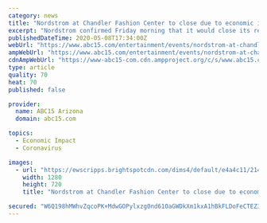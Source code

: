 ```yaml
---
category: news
title: "Nordstrom at Chandler Fashion Center to close due to economic impact of COVID-19"
excerpt: "Nordstrom confirmed Friday morning that it would close its retail store at Chandler Fashion Center mall because of the economic impacts linked to the COVID-19 pandemic."
publishedDateTime: 2020-05-08T17:34:00Z
webUrl: "https://www.abc15.com/entertainment/events/nordstrom-at-chandler-fashion-center-to-close-due-to-economic-impact-of-covid-19"
ampWebUrl: "https://www.abc15.com/entertainment/events/nordstrom-at-chandler-fashion-center-to-close-due-to-economic-impact-of-covid-19?_amp=true"
cdnAmpWebUrl: "https://www-abc15-com.cdn.ampproject.org/c/s/www.abc15.com/entertainment/events/nordstrom-at-chandler-fashion-center-to-close-due-to-economic-impact-of-covid-19?_amp=true"
type: article
quality: 70
heat: 70
published: false

provider:
  name: ABC15 Arizona
  domain: abc15.com

topics:
  - Economic Impact
  - Coronavirus

images:
  - url: "https://ewscripps.brightspotcdn.com/dims4/default/e4a4c11/2147483647/strip/true/crop/3861x2172+0+201/resize/1280x720!/quality/90/?url=https%3A%2F%2Fewscripps.brightspotcdn.com%2F7f%2Fee%2F9c45539c4902b2ef2e1333c17879%2Fap-120215141579.jpg"
    width: 1280
    height: 720
    title: "Nordstrom at Chandler Fashion Center to close due to economic impact of COVID-19"

secured: "W6Q198hMWhvZqcoPK+MdwGOPylxzg0nd61OaGWDkXm1kxA1hBkFLDoFeCTEZ3RvJ/kGS0Z5B3HgB8kAUKxLpzdo4ryonov9m6+64NlZBrFIasj+K/uTA0Wykcbh5FmQ2a66SeF8kLigluSFnF6M7wd+BTdBAXdfmXd5XjABSNHJQ6ln20WT3p8pAolZ0NTQm1LoYJZ10A0gPflJ713G2Z6ejvp1uoGCaNyKFge6PC0EF7f4AcyVoZiAhUe5VRQwxy6KsqCjlZnxx8F/BX6YCZi4MVS1rb1oCbaYiaxKwonKWl7qYkyjTaDaG0dtQWVRRoukvRj9sYVsp17GENAENd/Dmz8EKQcdLWFFQYhoNM6KVMnk31DxQotCBlPhE9gg1EMuoX/TAhRLCT8d250+SEgS0Lqq1AI8+WobbtszEv48G+22zpC/5kbMXI5PX9C9TrtbGqLhi3ESHWu+Rhykovvvo6sTPXsCriGXX6QWc99o=;HMYBaLFcWwSTMqROjC9Zrg=="
---
```


